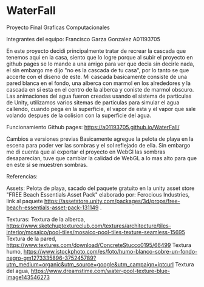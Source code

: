 # WaterFall
Proyecto Final Graficas Computacionales

Integrantes del equipo:
Francisco Garza Gonzalez A01193705

En este proyecto decidi principalmente tratar de recrear la cascada que tenemos aqui en la casa, siento que lo logre
porque al subir el proyecto en github pages se lo mande a una amigo para ver que decia sin decirle nada,
el sin embargo me dijo "no es la cascada de tu casa", por lo tanto se que accerte con el diseno de este. Mi cascada
basicamente consiste de una pared blanca en el fondo, una alberca con marmol en los alrededores y la cascada en si
esta en el centro de la alberca y coniste de marmol obscuro. Las animaciones del agua fueron creadas usando el
sistema de particulas de Unity, utilizamos varios sitemas de particulas para simular el agua callendo, cuando pega
en la superficie, el vapor de esta y el vapor que sale volando despues de la colision con la superficie del agua.

Funcionamiento
Github pages: https://a01193705.github.io/WaterFall/

Cambios a versiones previas
Basicamente agregue la pelota de playa en la escena para poder ver las sombras y el sol reflejado de ella. Sin embargo
me di cuenta que al exportar el proyecto en WebGl las sombras desaparecian, tuve que cambiar la calidad de WebGL a lo 
mas alto para que en este si se muestren sombras.

Referencias:

Assets:
Pelota de playa, sacado del paquete gratuito en la unity asset store "FREE Beach Essentials Asset Pack"
elaborado por: Ferocious Industries, 
link al paquete https://assetstore.unity.com/packages/3d/props/free-beach-essentials-asset-pack-131149 .

Texturas:
Textura de la alberca, https://www.sketchuptextureclub.com/textures/architecture/tiles-interior/mosaico/pool-tiles/mosaico-pool-tiles-texture-seamless-15695
Textura de la pared, https://www.textures.com/download/ConcreteStucco0195/66499
Textura humo, https://www.istockphoto.com/es/foto/humo-blanco-sobre-un-fondo-negro-gm1273335896-375245789?utm_medium=organic&utm_source=google&utm_campaign=iptcurl
Textura del agua, https://www.dreamstime.com/water-pool-texture-blue-image143546273

